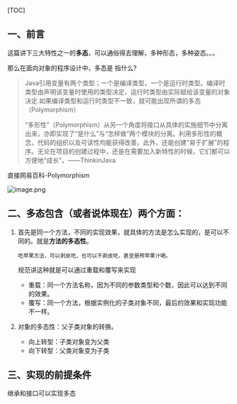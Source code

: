 [TOC]

## 一、前言

这篇讲下三大特性之一的**多态**，可以通俗得去理解，多种形态，多种姿态。。。

那么在面向对象的程序设计中，多态是	指什么?

> Java引用变量有两个类型；一个是编译类型，一个是运行时类型。编译时类型由声明该变量时使用的类型决定，运行时类型由实际赋给该变量的对象决定.如果编译类型和运行时类型不一致，就可能出现所谓的多态（Polymorphism）
>
> “多形性”（Polymorphism）从另一个角度将接口从具体的实施细节中分离出来，亦即实现了“是什么”与“怎样做”两个模块的分离。利用多形性的概念，代码的组织以及可读性均能获得改善。此外，还能创建“易于扩展”的程序。无论在项目的创建过程中，还是在需要加入新特性的时候，它们都可以方便地“成长”。——ThinkinJava

直接网易百科-Polymorphism

![image.png](https://i.loli.net/2019/12/20/Q4IryEZBHvd5OUY.png)

## 二、多态包含（或者说体现在）两个方面：

1. 首先是同一个方法，不同的实现效果，就具体的方法是怎么实现的，是可以不同的。就是**方法的多态性**。

   ```
   吃苹果方法，可以剥皮吃，也可以不剥皮吃，甚至是榨苹果汁喝。
   ```

   规范讲这种就是可以通过重载和覆写来实现

   - 重载：同一个方法名称，因为不同的参数类型和个数，因此可以达到不同的效果。
   - 覆写：同一个方法，根据实例化的子类对象不同，最后的效果和实现功能不一样。

2. 对象的多态性：父子类对象的转换。

   - 向上转型：子类对象变为父类
   - 向下转型：父类对象变为子类



## 三、实现的前提条件

继承和接口可以实现多态